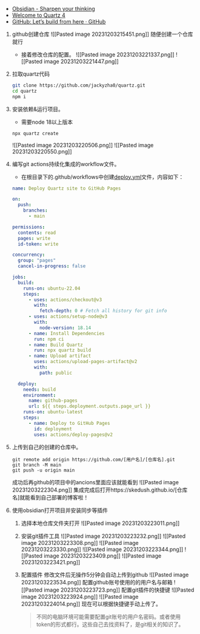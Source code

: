 - [Obsidian - Sharpen your thinking](https://obsidian.md/)
- [Welcome to Quartz 4](https://quartz.jzhao.xyz/)
- [GitHub: Let’s build from here · GitHub](https://github.com/)

1. github创建仓库
	![[Pasted image 20231203215451.png]]
	随便创建一个仓库就行
	
	- 接着修改仓库的配置。
	![[Pasted image 20231203221337.png]]
	![[Pasted image 20231203221447.png]]
	
2. 拉取quartz代码
	```bash
	git clone https://github.com/jackyzha0/quartz.git
	cd quartz
	npm i
	```
3. 安装依赖&运行项目。
	- 需要node 18以上版本
	```bash
	npx quartz create
	```
	![[Pasted image 20231203220506.png]]
	![[Pasted image 20231203220550.png]]
4. 编写git actions持续化集成的workflow文件。
	- 在根目录下的.github/workflows中创建[deploy.yml](https://raw.githubusercontent.com/Skedush/skedush.github.io/main/.github/workflows/deploy.yml)文件，内容如下：
	```yaml
	name: Deploy Quartz site to GitHub Pages
	
	on:
	  push:
	    branches:
	      - main
	
	permissions:
	  contents: read
	  pages: write
	  id-token: write
	
	concurrency:
	  group: "pages"
	  cancel-in-progress: false
	
	jobs:
	  build:
	    runs-on: ubuntu-22.04
	    steps:
	      - uses: actions/checkout@v3
	        with:
	          fetch-depth: 0 # Fetch all history for git info
	      - uses: actions/setup-node@v3
	        with:
	          node-version: 18.14
	      - name: Install Dependencies
	        run: npm ci
	      - name: Build Quartz
	        run: npx quartz build
	      - name: Upload artifact
	        uses: actions/upload-pages-artifact@v2
	        with:
	          path: public
	
	  deploy:
	    needs: build
	    environment:
	      name: github-pages
	      url: ${{ steps.deployment.outputs.page_url }}
	    runs-on: ubuntu-latest
	    steps:
	      - name: Deploy to GitHub Pages
	        id: deployment
	        uses: actions/deploy-pages@v2
	```
5. 上传到自己的创建的仓库中。
	```
	git remote add origin https://github.com/[用户名]/[仓库名].git
	git branch -M main
	git push -u origin main
	```
	成功后再github的项目中的ancions里面应该就能看到
	![[Pasted image 20231203222304.png]]
	集成完成后打开https://skedush.github.io/\[仓库名\]就能看到自己部署的博客啦！
	
	
6. 使用obsidian打开项目并安装同步等插件
	1. 选择本地仓库文件夹打开
		![[Pasted image 20231203223011.png]]
	2. 安装git插件工具
		![[Pasted image 20231203223232.png]]
		![[Pasted image 20231203223308.png]]
		![[Pasted image 20231203223330.png]]
		![[Pasted image 20231203223344.png]]
		![[Pasted image 20231203223409.png]]
		![[Pasted image 20231203223421.png]]
		
	3. 配置插件
		修改文件后无操作5分钟会自动上传到github
		![[Pasted image 20231203223534.png]]
		配置github账号使用的的用户名与邮箱
		![[Pasted image 20231203223723.png]]
		配置git插件的快捷键
		![[Pasted image 20231203223924.png]]
		![[Pasted image 20231203224014.png]]
		现在可以根据快捷键手动上传了。
		> 不同的电脑环境可能需要配置git账号的用户名密码。或者使用token的形式都行。这些自己去找资料了，是git相关的知识了。
		
	
	

